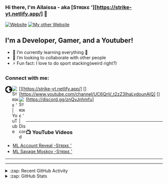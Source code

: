 ### Hi there, I'm Allaissa - aka [Sтʀɪᴋɛ '][https://strike-yt.netlify.app/] 👋 

[![Website](https://strike-yt.netlify.app/)](https://strike-yt.netlify.app/)
[![My other Website](https://strikeyt.netlify.app/)](https://strikeyt.netlify.app/)

## I'm a Developer, Gamer, and a Youtuber!

- 🌱 I’m currently learning everything 🤣
- 👯 I’m looking to collaborate with other people
- ⚡ Fun fact: I love to do sport stacking(weird right?)

### Connect with me:

[<img align="left" alt="strike-yt.com" width="22px" src="https://raw.githubusercontent.com/iconic/open-iconic/master/svg/globe.svg" />][https://strike-yt.netlify.app/]
[<img align="left" alt="Sтʀɪᴋɛ ' | YouTube" width="22px" src="https://cdn.jsdelivr.net/npm/simple-icons@v3/icons/youtube.svg" />][https://www.youtube.com/channel/UC6QnV_t2zZ3IhaLydounAlQ]
[<img align="left" alt="Sтʀɪᴋɛ ' | Discord" width="22px" src="https://cdn.jsdelivr.net/npm/simple-icons@v3/icons/discord.svg" />][https://discord.gg/znQvJnhmfu]

<!-- <br /> -->
<br />
<br />

---

### 📺 YouTube Videos

<!-- YOUTUBE:START -->
- [ML Account Reveal -Sтʀɪᴋɛ '](https://youtu.be/TKDqAXncqGo)
- [ML Savage Moskov -Sтʀɪᴋɛ '](https://youtu.be/Bq_0xopHpSc)
<!-- YOUTUBE:END -->

<!-- ➡️ [more videos...](https://youtube.com/codestackr) -->

---

<!-- ### 📕 Latest Blog Posts

BLOG-POST-LIST:START
- [How To Pass Application Tracking Systems &lpar;ATS&rpar; &amp; Get Interviews - Resume Tips for Software Developer](https://dev.to/codestackr/how-to-pass-application-tracking-systems-ats-get-interviews-resume-tips-for-software-developer-4bmo)
- [Microinteractions: Password Validation Animation](https://dev.to/codestackr/microinteractions-password-validation-animation-5629)
- [Notion + YouTube - A Powerful Combination for Productivity](https://dev.to/codestackr/notion-youtube-a-powerful-combination-for-productivity-1def)
- [Regular Expressions &lpar;RegEx&rpar; Crash Course](https://dev.to/codestackr/regular-expressions-regex-crash-course-248n)
- [Emmet Part 2 - Advanced](https://dev.to/codestackr/emmet-part-2-advanced-4c65)
BLOG-POST-LIST:END

➡️ [more blog posts...](https://codestackr.com) -->

---

<details>
  <summary>:zap: Recent GitHub Activity</summary>
  
<!--START_SECTION:activity-->
1. ℹ Inputed a README.md on my account [Allaisa/Allaisa](https://github.com/Allaisa)
2. 🗑 Deleted One of my unnecessary Repos [/Allaisa/strike-yt/](https://github.com/Allaisa/strike-yt/settings)
3. ❗️ Re-made my **Private** Repo For one of my Websites [Allaisa/strikeytofficialwebsite](https://github.com/Allaisa/strikeytofficial)
4. ✅ Created a **Private** Repo for My project [/Allaisa/calculator](https://github.com/Allaisa/rinda-calculator)
5. 🈂 Created Another **Private** Repo for My project [Allaisa/age-calculator](https://github.com/Allaisa/age-calculator)
<!--END_SECTION:activity-->

</details>

<details>
  <summary>:zap: GitHub Stats</summary>

  <img align="left" alt="codeSTACKr's GitHub Stats" src="https://github-readme-stats.vercel.app/api?username=Allaisa&show_icons=true&hide_border=true" />

</details>
